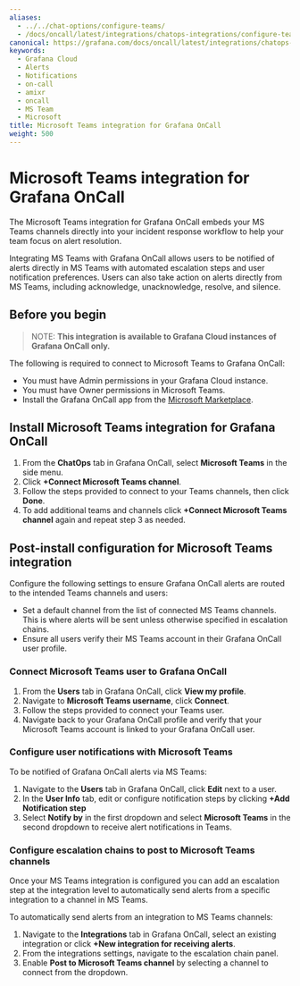 ```yaml
---
aliases:
  - ../../chat-options/configure-teams/
  - /docs/oncall/latest/integrations/chatops-integrations/configure-teams/
canonical: https://grafana.com/docs/oncall/latest/integrations/chatops-integrations/configure-teams/
keywords:
  - Grafana Cloud
  - Alerts
  - Notifications
  - on-call
  - amixr
  - oncall
  - MS Team
  - Microsoft
title: Microsoft Teams integration for Grafana OnCall
weight: 500
---
```


# Microsoft Teams integration for Grafana OnCall

The Microsoft Teams integration for Grafana OnCall embeds your MS Teams channels directly into your incident response workflow to help your team focus on alert resolution. 

Integrating MS Teams with Grafana OnCall allows users to be notified of alerts directly in MS Teams with automated escalation steps and user notification preferences. Users can also take action on alerts directly from MS Teams, including acknowledge, unacknowledge, resolve, and silence.

## Before you begin
>NOTE: **This integration is available to Grafana Cloud instances of Grafana OnCall only.**

The following is required to connect to Microsoft Teams to Grafana OnCall:
- You must have Admin permissions in your Grafana Cloud instance.
- You must have Owner permissions in Microsoft Teams.
- Install the Grafana OnCall app from the [Microsoft Marketplace](https://appsource.microsoft.com/en-us/product/office/WA200004307).

## Install Microsoft Teams integration for Grafana OnCall
1. From the **ChatOps** tab in Grafana OnCall, select **Microsoft Teams** in the side menu.
1. Click **+Connect Microsoft Teams channel**.
2. Follow the steps provided to connect to your Teams channels, then click **Done**.
3. To add additional teams and channels click **+Connect Microsoft Teams channel** again and repeat step 3 as needed.


## Post-install configuration for Microsoft Teams integration
Configure the following settings to ensure Grafana OnCall alerts are routed to the intended Teams channels and users:

- Set a default channel from the list of connected MS Teams channels. This is where alerts will be sent unless otherwise specified in escalation chains.
- Ensure all users verify their MS Teams account in their Grafana OnCall user profile.

### Connect Microsoft Teams user to Grafana OnCall
1. From the **Users** tab in Grafana OnCall, click **View my profile**.
1. Navigate to **Microsoft Teams username**, click **Connect**.
2. Follow the steps provided to connect your Teams user. 
3. Navigate back to your Grafana OnCall profile and verify that your Microsoft Teams account is linked to your Grafana OnCall user. 

### Configure user notifications with Microsoft Teams
To be notified of Grafana OnCall alerts via MS Teams:
1. Navigate to the **Users** tab in Grafana OnCall, click **Edit** next to a user.
1. In the **User Info** tab, edit or configure notification steps by clicking **+Add Notification step**
1. Select **Notify by** in the first dropdown and select **Microsoft Teams** in the second dropdown to receive alert notifications in Teams.

### Configure escalation chains to post to Microsoft Teams channels
Once your MS Teams integration is configured you can add an escalation step at the integration level to automatically send alerts from a specific integration to a channel in MS Teams.
 
To automatically send alerts from an integration to MS Teams channels:

1. Navigate to the **Integrations** tab in Grafana OnCall, select an existing integration or click **+New integration for receiving alerts**.
1. From the integrations settings, navigate to the escalation chain panel.
1. Enable **Post to Microsoft Teams channel** by selecting a channel to connect from the dropdown. 